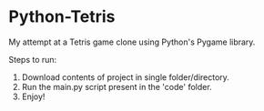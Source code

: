 # Python-Tetris

My attempt at a Tetris game clone using Python's Pygame library.

Steps to run:
 1. Download contents of project in single folder/directory.
 2. Run the main.py script present in the 'code' folder.
 3. Enjoy!
